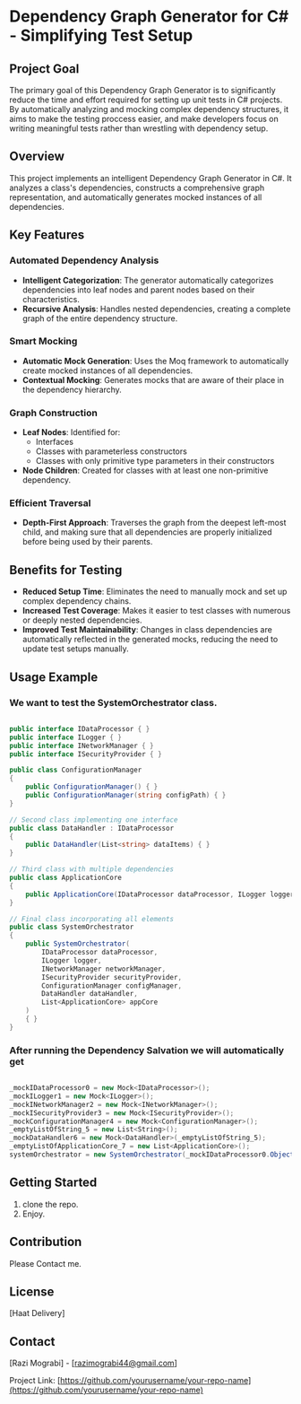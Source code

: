 # Dependency Graph Generator for C# - Simplifying Test Setup

## Project Goal
The primary goal of this Dependency Graph Generator is to significantly reduce the time and effort required for setting up unit tests in C# projects. By automatically analyzing and mocking complex dependency structures, it aims to make the testing proccess easier, and make developers focus on writing meaningful tests rather than wrestling with dependency setup.

## Overview
This project implements an intelligent Dependency Graph Generator in C#. It analyzes a class's dependencies, constructs a comprehensive graph representation, and automatically generates mocked instances of all dependencies.

## Key Features

### Automated Dependency Analysis
- **Intelligent Categorization**: The generator automatically categorizes dependencies into leaf nodes and parent nodes based on their characteristics.
- **Recursive Analysis**: Handles nested dependencies, creating a complete graph of the entire dependency structure.

### Smart Mocking
- **Automatic Mock Generation**: Uses the Moq framework to automatically create mocked instances of all dependencies.
- **Contextual Mocking**: Generates mocks that are aware of their place in the dependency hierarchy.

### Graph Construction
- **Leaf Nodes**: Identified for:
  - Interfaces
  - Classes with parameterless constructors
  - Classes with only primitive type parameters in their constructors
- **Node Children**: Created for classes with at least one non-primitive dependency.

### Efficient Traversal
- **Depth-First Approach**: Traverses the graph from the deepest left-most child, and making sure that all dependencies are properly initialized before being used by their parents.

## Benefits for Testing
- **Reduced Setup Time**: Eliminates the need to manually mock and set up complex dependency chains.
- **Increased Test Coverage**: Makes it easier to test classes with numerous or deeply nested dependencies.
- **Improved Test Maintainability**: Changes in class dependencies are automatically reflected in the generated mocks, reducing the need to update test setups manually.

## Usage Example
### We want to test the SystemOrchestrator class.
```csharp

public interface IDataProcessor { }
public interface ILogger { }
public interface INetworkManager { }
public interface ISecurityProvider { }

public class ConfigurationManager
{
    public ConfigurationManager() { }
    public ConfigurationManager(string configPath) { }
}

// Second class implementing one interface
public class DataHandler : IDataProcessor
{
    public DataHandler(List<string> dataItems) { }
}

// Third class with multiple dependencies
public class ApplicationCore
{
    public ApplicationCore(IDataProcessor dataProcessor, ILogger logger, ConfigurationManager config, DataHandler dataHandler, long number, HashSet<int> set) { }
}

// Final class incorporating all elements
public class SystemOrchestrator
{
    public SystemOrchestrator(
        IDataProcessor dataProcessor,
        ILogger logger,
        INetworkManager networkManager,
        ISecurityProvider securityProvider,
        ConfigurationManager configManager,
        DataHandler dataHandler,
        List<ApplicationCore> appCore 
    )
    { }
}

```
### After running the Dependency Salvation we will automatically get
```csharp

_mockIDataProcessor0 = new Mock<IDataProcessor>();
_mockILogger1 = new Mock<ILogger>();
_mockINetworkManager2 = new Mock<INetworkManager>();
_mockISecurityProvider3 = new Mock<ISecurityProvider>();
_mockConfigurationManager4 = new Mock<ConfigurationManager>();
_emptyListOfString_5 = new List<String>();
_mockDataHandler6 = new Mock<DataHandler>(_emptyListOfString_5);
_emptyListOfApplicationCore_7 = new List<ApplicationCore>();
systemOrchestrator = new SystemOrchestrator(_mockIDataProcessor0.Object, _mockILogger1.Object, _mockINetworkManager2.Object, _mockISecurityProvider3.Object, _mockConfigurationManager4.Object, _mockDataHandler6.Object, _emptyListOfApplicationCore_7);

```

## Getting Started
1. clone the repo.
2. Enjoy.

## Contribution
Please Contact me.

## License
[Haat Delivery]

## Contact
[Razi Mograbi] - [razimograbi44@gmail.com]

Project Link: [https://github.com/yourusername/your-repo-name](https://github.com/yourusername/your-repo-name)
